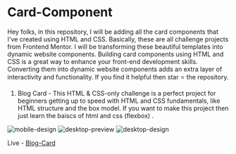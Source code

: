 # Card-Component

Hey folks, in this repository, I will be adding all the card components that I've created using HTML and CSS. Basically, these are all challenge projects from Frontend Mentor. I will be transforming these beautiful templates into dynamic website components.
Building card components using HTML and CSS is a great way to enhance your front-end development skills. Converting them into dynamic website components adds an extra layer of interactivity and functionality.
If you find it helpful then star ⭐ the repository.


1. Blog Card - This HTML & CSS-only challenge is a perfect project for beginners getting up to speed with HTML and CSS fundamentals, like HTML structure and the box model.
   If you want to make this project then just learn the baiscs of html and css (flexbox) .

![mobile-design](https://github.com/Anjali-Git-Hub/Card-Component/assets/122084921/7e41c682-f1eb-4a87-95a8-df93bb1bc100)
![desktop-preview](https://github.com/Anjali-Git-Hub/Card-Component/assets/122084921/4201a150-b383-4ab5-a1d5-51c89fcd4230)
![desktop-design](https://github.com/Anjali-Git-Hub/Card-Component/assets/122084921/51dbae2c-59ad-41ba-827f-013c59593d27)

   Live -  [Blog-Card](https://mellow-fox-b9846c.netlify.app/ "Live view")
